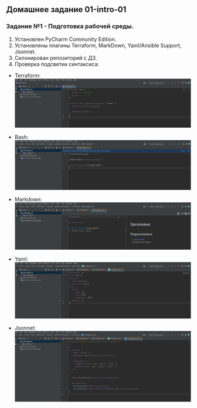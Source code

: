 ## Домашнее задание 01-intro-01

### Задание №1 - Подготовка рабочей среды.

1. Установлен PyCharm Community Edition.
2. Установлены плагины Terraform, MarkDown, Yaml/Ansible Support, Jsonnet.
3. Склонирован репозиторий с ДЗ.
4. Проверка подсветки синтаксиса:

- Terraform:
![tf](https://github.com/nicko203/netology/blob/01-intro-01-1/netology_tf.png)

- Bash:
![sh](https://github.com/nicko203/netology/blob/01-intro-01-1/netology_sh.png)

- Markdown:
![md](https://github.com/nicko203/netology/blob/01-intro-01-1/netology_md.png)

- Yaml:
![yaml](https://github.com/nicko203/netology/blob/01-intro-01-1/netology_yaml.png)

- Jsonnet:
![jason](https://github.com/nicko203/netology/blob/01-intro-01-1/netology_jsonnet.png)


